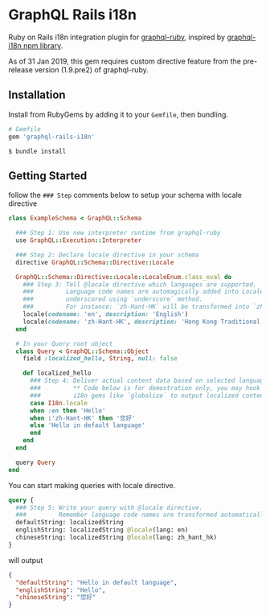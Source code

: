 # GraphQL Rails i18n

Ruby on Rails i18n integration plugin for [graphql-ruby](https://github.com/rmosolgo/graphql-ruby), inspired by [graphql-i18n npm library](https://github.com/Canner/graphql-i18n).

As of 31 Jan 2019, this gem requires custom directive feature from the pre-release version (1.9.pre2) of graphql-ruby.

## Installation

Install from RubyGems by adding it to your `Gemfile`, then bundling.

```ruby
# Gemfile
gem 'graphql-rails-i18n'
```

```
$ bundle install
```

## Getting Started

follow the `### Step` comments below to setup your schema with locale directive

```ruby
class ExampleSchema < GraphQL::Schema

  ### Step 1: Use new interpreter runtime from graphql-ruby
  use GraphQL::Execution::Interpreter

  ### Step 2: Declare locale directive in your schema
  directive GraphQL::Schema::Directive::Locale

  GraphQL::Schema::Directive::Locale::LocaleEnum.class_eval do
    ### Step 3: Tell @locale directive which languages are supported.
    ###         Language code names are automagically added into LocaleEnum and
    ###         underscored using `underscore` method.
    ###         For instance: `zh-Hant-HK` will be transformed into `zh_hant_hk`.
    locale(codename: 'en', description: 'English')
    locale(codename: 'zh-Hant-HK', description: 'Hong Kong Traditional Chinese')
  end

  # In your Query root object
  class Query < GraphQL::Schema::Object
    field :localized_hello, String, null: false

    def localized_hello
      ### Step 4: Deliver actual content data based on selected language
      ###         ** Code below is for demostration only, you may hook up some
      ###         i18n gems like `globalize` to output localized content.
      case I18n.locale
      when :en then 'Hello'
      when :'zh-Hant-HK' then '您好'
      else 'Hello in default language'
      end
    end
  end

  query Query
end
```

You can start making queries with locale directive.

```GraphQL
query {
  ### Step 5: Write your query with @locale directive.
  ###         Remember language code names are transformed automatically to underscore format.
  defaultString: localizedString
  englishString: localizedString @locale(lang: en)
  chineseString: localizedString @locale(lang: zh_hant_hk)
}
```
will output

```json
{
  "defaultString": "Hello in default language",
  "englishString": "Hello",
  "chineseString": "您好"
}
```
